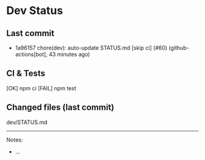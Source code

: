 # Dev Status

## Last commit
- 1a96157 chore(dev): auto-update STATUS.md [skip ci] (#60) (github-actions[bot], 43 minutes ago)
## CI & Tests
[OK] npm ci
[FAIL] npm test

## Changed files (last commit)
dev/STATUS.md

---
Notes:
- ...

